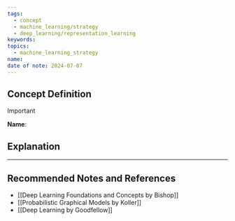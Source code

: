 ```yaml
---
tags:
  - concept
  - machine_learning/strategy
  - deep_learning/representation_learning
keywords: 
topics:
  - machine_learning_strategy
name: 
date of note: 2024-07-07
---
```


## Concept Definition

>[!important]
>**Name**: 



## Explanation





-----------
##  Recommended Notes and References


- [[Deep Learning Foundations and Concepts by Bishop]]
- [[Probabilistic Graphical Models by Koller]]
- [[Deep Learning by Goodfellow]]